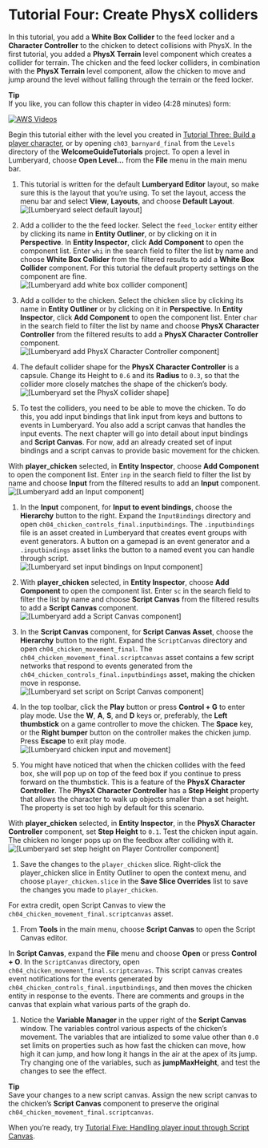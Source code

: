 # Tutorial Four: Create PhysX colliders<a name="tutor-ch04-create-physx-colliders"></a>

In this tutorial, you add a **White Box Collider** to the feed locker and a **Character Controller** to the chicken to detect collisions with PhysX\. In the first tutorial, you added a **PhysX Terrain** level component which creates a collider for terrain\. The chicken and the feed locker colliders, in combination with the **PhysX Terrain** level component, allow the chicken to move and jump around the level without falling through the terrain or the feed locker\.

**Tip**  
If you like, you can follow this chapter in video \(4:28 minutes\) form:  

[![AWS Videos](http://img.youtube.com/vi/https://www.youtube.com/embed/jNm6jPKCmWk?rel=0/0.jpg)](http://www.youtube.com/watch?v=https://www.youtube.com/embed/jNm6jPKCmWk?rel=0)

Begin this tutorial either with the level you created in [Tutorial Three: Build a player character](tutor-ch03-build-a-player-character.md), or by opening `ch03_barnyard_final` from the `Levels` directory of the **WelcomeGuideTutorials** project\. To open a level in Lumberyard, choose **Open Level…​** from the **File** menu in the main menu bar\.

1.  This tutorial is written for the default **Lumberyard Editor** layout, so make sure this is the layout that you’re using\. To set the layout, access the menu bar and select **View**, **Layouts**, and choose **Default Layout**\.   
![\[Lumberyard select default layout\]](http://docs.aws.amazon.com/lumberyard/latest/welcomeguide/images/ui-default-layout-1.25.png)

1.  Add a collider to the the feed locker\. Select the `feed_locker` entity either by clicking its name in **Entity Outliner**, or by clicking on it in **Perspective**\. In **Entity Inspector**, click **Add Component** to open the component list\. Enter `whi` in the search field to filter the list by name and choose **White Box Collider** from the filtered results to add a **White Box Collider** component\. For this tutorial the default property settings on the component are fine\.   
![\[Lumberyard add white box collider component\]](http://docs.aws.amazon.com/lumberyard/latest/welcomeguide/images/ui-add-white-box-collider-component-1.25.png)

1.  Add a collider to the chicken\. Select the chicken slice by clicking its name in **Entity Outliner** or by clicking on it in **Perspective**\. In **Entity Inspector**, click **Add Component** to open the component list\. Enter `char` in the search field to filter the list by name and choose **PhysX Character Controller** from the filtered results to add a **PhysX Character Controller** component\.   
![\[Lumberyard add PhysX Character Controller component\]](http://docs.aws.amazon.com/lumberyard/latest/welcomeguide/images/ui-add-physx-character-controller-component-1.26.png)

1.  The default collider shape for the **PhysX Character Controller** is a capsule\. Change its Height to `0.6` and its **Radius** to `0.3`, so that the collider more closely matches the shape of the chicken’s body\.   
![\[Lumberyard set the PhysX collider shape\]](http://docs.aws.amazon.com/lumberyard/latest/welcomeguide/images/ui-physx-character-controller-set-size-1.26.png)

1.  To test the colliders, you need to be able to move the chicken\. To do this, you add input bindings that link input from keys and buttons to events in Lumberyard\. You also add a script canvas that handles the input events\. The next chapter will go into detail about input bindings and **Script Canvas**\. For now, add an already created set of input bindings and a script canvas to provide basic movement for the chicken\. 

   With **player\_chicken** selected, in **Entity Inspector**, choose **Add Component** to open the component list\. Enter `inp` in the search field to filter the list by name and choose **Input** from the filtered results to add an **Input** component\.  
![\[Lumberyard add an Input component\]](http://docs.aws.amazon.com/lumberyard/latest/welcomeguide/images/ui-add-input-component-1.25.png)

1.  In the **Input** component, for **Input to event bindings**, choose the **Hierarchy** button to the right\. Expand the `InputBindings` directory and open `ch04_chicken_controls_final.inputbindings`\. The `.inputbindings` file is an asset created in Lumberyard that creates event groups with event generators\. A button on a gamepad is an event generator and a `.inputbindings` asset links the button to a named event you can handle through script\.   
![\[Lumberyard set input bindings on Input component\]](http://docs.aws.amazon.com/lumberyard/latest/welcomeguide/images/ui-input-component-set-bindings-1.26.png)

1.  With **player\_chicken** selected, in **Entity Inspector**, choose **Add Component** to open the component list\. Enter `sc` in the search field to filter the list by name and choose **Script Canvas** from the filtered results to add a **Script Canvas** component\.   
![\[Lumberyard add a Script Canvas component\]](http://docs.aws.amazon.com/lumberyard/latest/welcomeguide/images/ui-add-script-canvas-component-1.25.png)

1.  In the **Script Canvas** component, for **Script Canvas Asset**, choose the **Hierarchy** button to the right\. Expand the `ScriptCanvas` directory and open `ch04_chicken_movement_final`\. The `ch04_chicken_movement_final.scriptcanvas` asset contains a few script networks that respond to events generated from the `ch04_chicken_controls_final.inputbindings` asset, making the chicken move in response\.   
![\[Lumberyard set script on Script Canvas component\]](http://docs.aws.amazon.com/lumberyard/latest/welcomeguide/images/ui-script-canvas-component-set-script-1.26.png)

1.  In the top toolbar, click the **Play** button or press **Control \+ G** to enter play mode\. Use the **W**, **A**, **S**, and **D** keys or, preferably, the **Left thumbstick** on a game controller to move the chicken\. The **Space** key, or the **Right bumper** button on the controller makes the chicken jump\. Press **Escape** to exit play mode\.   
![\[Lumberyard chicken input and movement\]](http://docs.aws.amazon.com/lumberyard/latest/welcomeguide/images/anim-chicken-input-1.26.gif)

1.  You might have noticed that when the chicken collides with the feed box, she will pop up on top of the feed box if you continue to press forward on the thumbstick\. This is a feature of the **PhysX Character Controller**\. The **PhysX Character Controller** has a **Step Height** property that allows the character to walk up objects smaller than a set height\. The property is set too high by default for this scenario\. 

   With **player\_chicken** selected, in **Entity Inspector**, in the **PhysX Character Controller** component, set **Step Height** to `0.1`\. Test the chicken input again\. The chicken no longer pops up on the feedbox after colliding with it\.  
![\[Lumberyard set step height on Player Controller component\]](http://docs.aws.amazon.com/lumberyard/latest/welcomeguide/images/ui-player-controller-set-step-height-1.26.png)

1.  Save the changes to the `player_chicken` slice\. Right\-click the player\_chicken slice in Entity Outliner to open the context menu, and choose `player_chicken.slice` in the **Save Slice Overrides** list to save the changes you made to `player_chicken`\. 

For extra credit, open Script Canvas to view the `ch04_chicken_movement_final.scriptcanvas` asset\.

1.  From **Tools** in the main menu, choose **Script Canvas** to open the Script Canvas editor\. 

   In **Script Canvas**, expand the **File** menu and choose **Open** or press **Control \+ O**\. In the `ScriptCanvas` directory, open `ch04_chicken_movement_final.scriptcanvas`\. This script canvas creates event notifications for the events generated by `ch04_chicken_controls_final.inputbindings`, and then moves the chicken entity in response to the events\. There are comments and groups in the canvas that explain what various parts of the graph do\.

1.  Notice the **Variable Manager** in the upper right of the **Script Canvas** window\. The variables control various aspects of the chicken’s movement\. The variables that are intialized to some value other than `0.0` set limits on properties such as how fast the chicken can move, how high it can jump, and how long it hangs in the air at the apex of its jump\. Try changing one of the variables, such as **jumpMaxHeight**, and test the changes to see the effect\. 

**Tip**  
Save your changes to a new script canvas\. Assign the new script canvas to the chicken’s **Script Canvas** component to preserve the original `ch04_chicken_movement_final.scriptcanvas`\.

When you’re ready, try [Tutorial Five: Handling player input through Script Canvas](tutor-ch05-player-input.md)\.